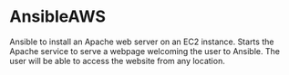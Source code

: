 # AnsibleAWS

Ansible to install an Apache web server on an EC2 instance. Starts the Apache service to serve a webpage welcoming the user to Ansible. The user will be able to access the website from any location.
